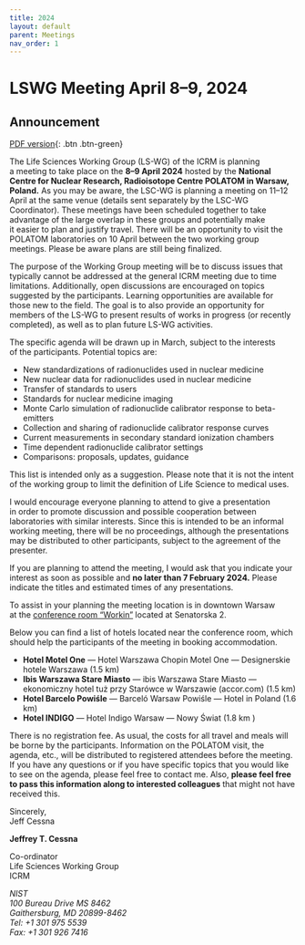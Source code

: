 ```yaml
---
title: 2024
layout: default
parent: Meetings
nav_order: 1
---
```


# LSWG Meeting April 8–9, 2024

## Announcement

[PDF version](./lswg-announcement-2024.pdf){: .btn .btn-green}

The Life Sciences Working Group (LS-WG) of the ICRM is planning a meeting to
take place on the **8–9 April 2024** hosted by the **National Centre for Nuclear
Research, Radioisotope Centre POLATOM in Warsaw, Poland.** As you may be aware,
the LSC-WG is planning a meeting on 11–12 April at the same venue (details sent
separately by the LSC-WG Coordinator). These meetings have been scheduled
together to take advantage of the large overlap in these groups and potentially
make it easier to plan and justify travel. There will be an opportunity to visit
the POLATOM laboratories on 10 April between the two working group meetings.
Please be aware plans are still being finalized.

The purpose of the Working Group meeting will be to discuss issues that
typically cannot be addressed at the general ICRM meeting due to time
limitations. Additionally, open discussions are encouraged on topics suggested
by the participants. Learning opportunities are available for those new to the
field. The goal is to also provide an opportunity for members of the LS-WG to
present results of works in progress (or recently completed), as well as to plan
future LS-WG activities.

The specific agenda will be drawn up in March, subject to the interests of the
participants. Potential topics are:

- New standardizations of radionuclides used in nuclear medicine
- New nuclear data for radionuclides used in nuclear medicine
- Transfer of standards to users
- Standards for nuclear medicine imaging
- Monte Carlo simulation of radionuclide calibrator response to beta-emitters
- Collection and sharing of radionuclide calibrator response curves
- Current measurements in secondary standard ionization chambers
- Time dependent radionuclide calibrator settings
- Comparisons: proposals, updates, guidance

This list is intended only as a suggestion. Please note that it is not the
intent of the working group to limit the definition of Life Science to medical
uses.

I would encourage everyone planning to attend to give a presentation in order to
promote discussion and possible cooperation between laboratories with similar
interests. Since this is intended to be an informal working meeting, there will
be no proceedings, although the presentations may be distributed to other
participants, subject to the agreement of the presenter.

If you are planning to attend the meeting, I would ask that you indicate your
interest as soon as possible and **no later than 7 February 2024.** Please
indicate
the titles and estimated times of any presentations.

To assist in your planning the meeting location is in downtown Warsaw at the
[conference room “Workin”](
https://workin-senatorska.pl/en/oferta/conference-rooms/) located at Senatorska 2.

Below you can find a list of hotels located near the conference room, which
should help the participants of the meeting in booking accommodation.

- **Hotel Motel One** — Hotel Warszawa Chopin Motel One — Designerskie hotele Warszawa (1.5 km)
- **Ibis Warszawa Stare Miasto** — ibis Warszawa Stare Miasto — ekonomiczny hotel tuż przy Starówce w Warszawie (accor.com) (1.5 km)
- **Hotel Barcelo Powiśle** — Barceló Warsaw Powiśle — Hotel in Poland (1.6 km)
- **Hotel INDIGO** — Hotel Indigo Warsaw — Nowy Świat (1.8 km )

There is no registration fee. As usual, the costs for all travel and meals will
be borne by the participants. Information on the POLATOM visit, the agenda,
etc., will be distributed to registered attendees before the meeting. If you
have any questions or if you have specific topics that you would like to see on
the agenda, please feel free to contact me. Also, **please feel free to pass
this information along to interested colleagues** that might not have received
this.

Sincerely,\
Jeff Cessna

**Jeffrey T. Cessna**

Co-ordinator\
Life Sciences Working Group\
ICRM

*NIST\
100 Bureau Drive MS 8462\
Gaithersburg, MD 20899-8462\
Tel: +1 301 975 5539\
Fax: +1 301 926 7416*
